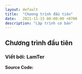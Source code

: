 ```yaml
---
layout: default
title:  "Chương trình đầu tiên"
date:   2021-11-15 00:00:00 +0700
description: "Lập trình cơ bản"
---
```


## Chương trình đầu tiên
### Viết bởi: LamTer



**Source Code:**
<script src="https://emgithub.com/embed.js?target=https%3A%2F%2Fgithub.com%2Flycheea%2Flycheea.github.io%2Fblob%2Fmain%2Fblogs%2F15112021%2Fhelloworld.cpp&style=tomorrow-night-bright&showCopy=on"></script>
